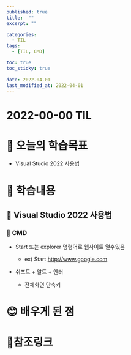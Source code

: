 ```yaml
---
published: true
title:  ""
excerpt: ""

categories:
  - TIL
tags:
  - [TIL, CMD]

toc: true
toc_sticky: true
 
date: 2022-04-01
last_modified_at: 2022-04-01
---
```


# **2022-00-00 TIL**

# 🤔 오늘의 학습목표
- Visual Studio 2022 사용법

# 📃 학습내용
## 📍 **Visual Studio 2022 사용법**

### 📌 **CMD**
- Start 또는 explorer 명령어로 웹사이트 열수있음
  - ex) Start http://www.google.com


- 쉬프트 + 알트 + 엔터
  - 전체화면 단축키




# 😊 배우게 된 점


# 📌참조링크
